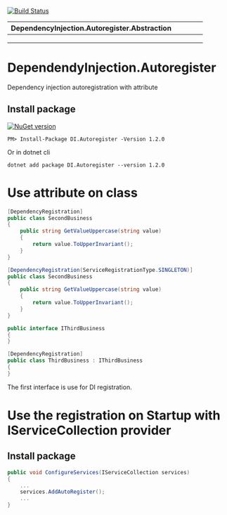 [![Build Status](https://dev.azure.com/grasseelsp/DependencyInjection.Autoregister/_apis/build/status/DependencyInjection.Autoregister.Abstration-version2.0?branchName=version2.0)](https://dev.azure.com/grasseelsp/DependencyInjection.Autoregister/_build/latest?definitionId=25&branchName=version2.0)

|DependencyInjection.Autoregister.Abstraction|   |   |   |   |
|---|---|---|---|---|
|   |   |   |   |   |
|   |   |   |   |   |
|   |   |   |   |   |

# DependendyInjection.Autoregister
Dependency injection autoregistration with attribute

## Install package
[![NuGet version](https://badge.fury.io/nu/DI.Autoregister.svg)](https://badge.fury.io/nu/DI.Autoregister)
```
PM> Install-Package DI.Autoregister -Version 1.2.0
```
Or in dotnet cli
```
dotnet add package DI.Autoregister --version 1.2.0
```

# Use attribute on class
```csharp
[DependencyRegistration]
public class SecondBusiness
{
    public string GetValueUppercase(string value)
    {
        return value.ToUpperInvariant();
    }
}
```

```csharp
[DependencyRegistration(ServiceRegistrationType.SINGLETON)]
public class SecondBusiness
{
    public string GetValueUppercase(string value)
    {
        return value.ToUpperInvariant();
    }
}
```

```csharp
public interface IThirdBusiness
{
}

[DependencyRegistration]
public class ThirdBusiness : IThirdBusiness
{    
}
```

The first interface is use for DI registration.

# Use the registration on Startup with IServiceCollection provider

## Install package

```csharp
public void ConfigureServices(IServiceCollection services)
{
    ...
    services.AddAutoRegister();
    ...
}
```
